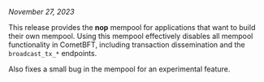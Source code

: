 *November 27, 2023*

This release provides the **nop** mempool for applications that want to build their own mempool.
Using this mempool effectively disables all mempool functionality in CometBFT, including transaction dissemination and the `broadcast_tx_*` endpoints.

Also fixes a small bug in the mempool for an experimental feature.
